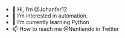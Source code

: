 - 👋 Hi, I’m @Johanfer12
- 👀 I’m interested in automation.
- 🌱 I’m currently learning Python
- 📫 How to reach me @Nentiendo in Twitter

<!---
Johanfer12/Johanfer12 is a ✨ special ✨ repository because its `README.md` (this file) appears on your GitHub profile.
You can click the Preview link to take a look at your changes.
--->
